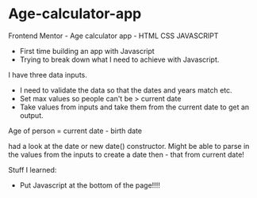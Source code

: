 # Age-calculator-app

Frontend Mentor - Age calculator app - HTML CSS JAVASCRIPT

- First time building an app with Javascript
- Trying to break down what I need to achieve with Javascript.

I have three data inputs.

- I need to validate the data so that the dates and years match etc.
- Set max values so people can't be > current date
- Take values from inputs and take them from the current date to get an output.

Age of person = current date - birth date

had a look at the date or new date() constructor. Might be able to parse in the values from the inputs to create a date then - that from current date!

Stuff I learned:

- Put Javascript <script></script> at the bottom of the page!!!!
